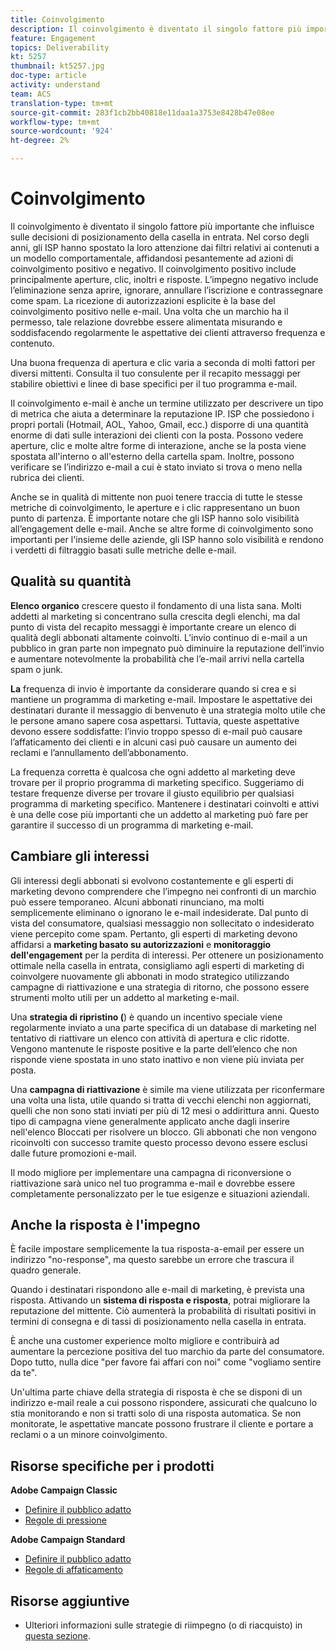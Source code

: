 ```yaml
---
title: Coinvolgimento
description: Il coinvolgimento è diventato il singolo fattore più importante che influisce sulle decisioni di posizionamento della casella in entrata.
feature: Engagement
topics: Deliverability
kt: 5257
thumbnail: kt5257.jpg
doc-type: article
activity: understand
team: ACS
translation-type: tm+mt
source-git-commit: 283f1cb2bb40818e11daa1a3753e8428b47e08ee
workflow-type: tm+mt
source-wordcount: '924'
ht-degree: 2%

---
```



# Coinvolgimento

Il coinvolgimento è diventato il singolo fattore più importante che influisce sulle decisioni di posizionamento della casella in entrata. Nel corso degli anni, gli ISP hanno spostato la loro attenzione dai filtri relativi ai contenuti a un modello comportamentale, affidandosi pesantemente ad azioni di coinvolgimento positivo e negativo. Il coinvolgimento positivo include principalmente aperture, clic, inoltri e risposte. L’impegno negativo include l’eliminazione senza aprire, ignorare, annullare l’iscrizione e contrassegnare come spam. La ricezione di autorizzazioni esplicite è la base del coinvolgimento positivo nelle e-mail. Una volta che un marchio ha il permesso, tale relazione dovrebbe essere alimentata misurando e soddisfacendo regolarmente le aspettative dei clienti attraverso frequenza e contenuto.

Una buona frequenza di apertura e clic varia a seconda di molti fattori per diversi mittenti. Consulta il tuo consulente per il recapito messaggi per stabilire obiettivi e linee di base specifici per il tuo programma e-mail.

Il coinvolgimento e-mail è anche un termine utilizzato per descrivere un tipo di metrica che aiuta a determinare la reputazione IP. ISP che possiedono i propri portali (Hotmail, AOL, Yahoo, Gmail, ecc.) disporre di una quantità enorme di dati sulle interazioni dei clienti con la posta. Possono vedere aperture, clic e molte altre forme di interazione, anche se la posta viene spostata all&#39;interno o all&#39;esterno della cartella spam. Inoltre, possono verificare se l’indirizzo e-mail a cui è stato inviato si trova o meno nella rubrica dei clienti.

Anche se in qualità di mittente non puoi tenere traccia di tutte le stesse metriche di coinvolgimento, le aperture e i clic rappresentano un buon punto di partenza. È importante notare che gli ISP hanno solo visibilità all’engagement delle e-mail. Anche se altre forme di coinvolgimento sono importanti per l&#39;insieme delle aziende, gli ISP hanno solo visibilità e rendono i verdetti di filtraggio basati sulle metriche delle e-mail.

## Qualità su quantità

**Elenco organico** crescere questo il fondamento di una lista sana. Molti addetti al marketing si concentrano sulla crescita degli elenchi, ma dal punto di vista del recapito messaggi è importante creare un elenco di qualità degli abbonati altamente coinvolti. L’invio continuo di e-mail a un pubblico in gran parte non impegnato può diminuire la reputazione dell’invio e aumentare notevolmente la probabilità che l’e-mail arrivi nella cartella spam o junk.

**La** frequenza di invio è importante da considerare quando si crea e si mantiene un programma di marketing e-mail. Impostare le aspettative dei destinatari durante il messaggio di benvenuto è una strategia molto utile che le persone amano sapere cosa aspettarsi. Tuttavia, queste aspettative devono essere soddisfatte: l’invio troppo spesso di e-mail può causare l’affaticamento dei clienti e in alcuni casi può causare un aumento dei reclami e l’annullamento dell’abbonamento.

La frequenza corretta è qualcosa che ogni addetto al marketing deve trovare per il proprio programma di marketing specifico. Suggeriamo di testare frequenze diverse per trovare il giusto equilibrio per qualsiasi programma di marketing specifico. Mantenere i destinatari coinvolti e attivi è una delle cose più importanti che un addetto al marketing può fare per garantire il successo di un programma di marketing e-mail.

## Cambiare gli interessi

Gli interessi degli abbonati si evolvono costantemente e gli esperti di marketing devono comprendere che l’impegno nei confronti di un marchio può essere temporaneo. Alcuni abbonati rinunciano, ma molti semplicemente eliminano o ignorano le e-mail indesiderate. Dal punto di vista del consumatore, qualsiasi messaggio non sollecitato o indesiderato viene percepito come spam. Pertanto, gli esperti di marketing devono affidarsi a **marketing basato su autorizzazioni** e **monitoraggio dell&#39;engagement** per la perdita di interessi. Per ottenere un posizionamento ottimale nella casella in entrata, consigliamo agli esperti di marketing di coinvolgere nuovamente gli abbonati in modo strategico utilizzando campagne di riattivazione e una strategia di ritorno, che possono essere strumenti molto utili per un addetto al marketing e-mail.

Una **strategia di ripristino (**) è quando un incentivo speciale viene regolarmente inviato a una parte specifica di un database di marketing nel tentativo di riattivare un elenco con attività di apertura e clic ridotte. Vengono mantenute le risposte positive e la parte dell’elenco che non risponde viene spostata in uno stato inattivo e non viene più inviata per posta.

Una **campagna di riattivazione** è simile ma viene utilizzata per riconfermare una volta una lista, utile quando si tratta di vecchi elenchi non aggiornati, quelli che non sono stati inviati per più di 12 mesi o addirittura anni. Questo tipo di campagna viene generalmente applicato anche dagli inserire nell&#39;elenco Bloccati per risolvere un blocco. Gli abbonati che non vengono ricoinvolti con successo tramite questo processo devono essere esclusi dalle future promozioni e-mail.

Il modo migliore per implementare una campagna di riconversione o riattivazione sarà unico nel tuo programma e-mail e dovrebbe essere completamente personalizzato per le tue esigenze e situazioni aziendali.

## Anche la risposta è l&#39;impegno

È facile impostare semplicemente la tua risposta-a-email per essere un indirizzo &quot;no-response&quot;, ma questo sarebbe un errore che trascura il quadro generale.

Quando i destinatari rispondono alle e-mail di marketing, è prevista una risposta. Attivando un **sistema di risposta e risposta**, potrai migliorare la reputazione del mittente. Ciò aumenterà la probabilità di risultati positivi in termini di consegna e di tassi di posizionamento nella casella in entrata.

È anche una customer experience molto migliore e contribuirà ad aumentare la percezione positiva del tuo marchio da parte del consumatore. Dopo tutto, nulla dice &quot;per favore fai affari con noi&quot; come &quot;vogliamo sentire da te&quot;.

Un&#39;ultima parte chiave della strategia di risposta è che se disponi di un indirizzo e-mail reale a cui possono rispondere, assicurati che qualcuno lo stia monitorando e non si tratti solo di una risposta automatica. Se non monitorate, le aspettative mancate possono frustrare il cliente e portare a reclami o a un minore coinvolgimento.

## Risorse specifiche per i prodotti

**Adobe Campaign Classic**

* [Definire il pubblico adatto](https://experienceleague.adobe.com/docs/campaign-standard/using/communication-channels/delivery-bestpractices/define-the-right-audience.html#communication-channels)
* [Regole di pressione](https://experienceleague.adobe.com/docs/campaign-classic/using/orchestrating-campaigns/campaign-optimization/pressure-rules.html)

**Adobe Campaign Standard**

* [Definire il pubblico adatto](https://experienceleague.adobe.com/docs/campaign-standard/using/communication-channels/delivery-bestpractices/define-the-right-audience.html)
* [Regole di affaticamento](https://experienceleague.adobe.com/docs/campaign-standard/using/testing-and-sending/working-with-typology-rules/fatigue-rules.html)

## Risorse aggiuntive

* Ulteriori informazioni sulle strategie di riimpegno (o di riacquisto) in [questa sezione](/help/additional-resources/re-engagement.md).
